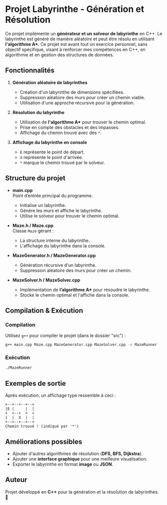 # Projet Labyrinthe - Génération et Résolution

Ce projet implémente un **générateur et un solveur de labyrinthe** en C++. Le labyrinthe est généré de manière aléatoire et peut être résolu en utilisant **l'algorithme A\***. Ce projet est avant tout un exercice personnel, sans objectif spécifique, visant à renforcer mes compétences en C++, en algorithmie et en gestion des structures de données.

## Fonctionnalités

1. **Génération aléatoire de labyrinthes**  
   - Création d'un labyrinthe de dimensions spécifiées.  
   - Suppression aléatoire des murs pour créer un chemin viable.  
   - Utilisation d'une approche récursive pour la génération.

2. **Résolution du labyrinthe**  
   - Utilisation de **l'algorithme A\*** pour trouver le chemin optimal.  
   - Prise en compte des obstacles et des impasses.  
   - Affichage du chemin trouvé avec des `*`.

3. **Affichage du labyrinthe en console**  
   - `E` représente le point de départ.  
   - `X` représente le point d'arrivée.  
   - `*` marque le chemin trouvé par le solveur.

## Structure du projet

- **main.cpp**  
  Point d’entrée principal du programme.  
  - Initialise un labyrinthe.  
  - Génère les murs et affiche le labyrinthe.  
  - Utilise le solveur pour trouver le chemin optimal.

- **Maze.h / Maze.cpp**  
  Classe `Maze` gérant :  
  - La structure interne du labyrinthe.  
  - L'affichage du labyrinthe dans la console.

- **MazeGenerator.h / MazeGenerator.cpp**  
  - Génération récursive d'un labyrinthe.  
  - Suppression aléatoire des murs pour créer un chemin.

- **MazeSolver.h / MazeSolver.cpp**  
  - Implémentation de **l’algorithme A\*** pour résoudre le labyrinthe.  
  - Stocke le chemin optimal et l'affiche dans la console.

## Compilation & Exécution

### Compilation

Utilisez `g++` pour compiler le projet (dans le dossier "src") :

```sh
g++ main.cpp Maze.cpp MazeGenerator.cpp MazeSolver.cpp -o MazeRunner
```

### Exécution

```sh
./MazeRunner
```

## Exemples de sortie

Après exécution, un affichage type ressemble à ceci :

```
+--+--+--+--+
|E |     |  |
+  +--+  +  +
|  |  X  |  |
+--+--+--+--+
Chemin trouvé ! (indiqué par '*')
```

## Améliorations possibles

- Ajouter d'autres algorithmes de résolution (**DFS, BFS, Dijkstra**).  
- Ajouter une **interface graphique** pour une meilleure visualisation.  
- Exporter le labyrinthe en format **image** ou **JSON**.

## Auteur

Projet développé en **C++** pour la génération et la résolution de labyrinthes. 🚀
